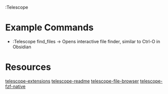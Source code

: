 :Telescope
# Example Commands
- :Telescope find_files -> Opens interactive file finder, similar to Ctrl-O in Obsidian

# Resources
[telescope-extensions](https://github.com/nvim-telescope/telescope.nvim/wiki/Extensions)
[telescope-readme](https://github.com/nvim-telescope/telescope.nvim#getting-started)
[telescope-file-browser](https://github.com/nvim-telescope/telescope-file-browser.nvim)
[telescope-fzf-native](https://github.com/nvim-telescope/telescope-fzf-native.nvim)
